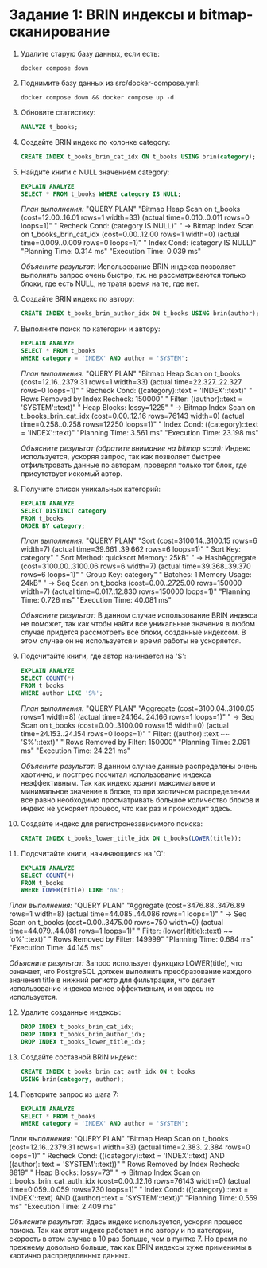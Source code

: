# Задание 1: BRIN индексы и bitmap-сканирование

1. Удалите старую базу данных, если есть:
   ```shell
   docker compose down
   ```

2. Поднимите базу данных из src/docker-compose.yml:
   ```shell
   docker compose down && docker compose up -d
   ```

3. Обновите статистику:
   ```sql
   ANALYZE t_books;
   ```

4. Создайте BRIN индекс по колонке category:
   ```sql
   CREATE INDEX t_books_brin_cat_idx ON t_books USING brin(category);
   ```

5. Найдите книги с NULL значением category:
   ```sql
   EXPLAIN ANALYZE
   SELECT * FROM t_books WHERE category IS NULL;
   ```
   
   *План выполнения:*
   "QUERY PLAN"
"Bitmap Heap Scan on t_books  (cost=12.00..16.01 rows=1 width=33) (actual time=0.010..0.011 rows=0 loops=1)"
"  Recheck Cond: (category IS NULL)"
"  ->  Bitmap Index Scan on t_books_brin_cat_idx  (cost=0.00..12.00 rows=1 width=0) (actual time=0.009..0.009 rows=0 loops=1)"
"        Index Cond: (category IS NULL)"
"Planning Time: 0.314 ms"
"Execution Time: 0.039 ms"
   
   *Объясните результат:*
   Использование BRIN индекса позволяет выполнять запрос очень быстро, т.к. не рассматриваются только блоки, где есть NULL, не тратя время на те, где нет.

6. Создайте BRIN индекс по автору:
   ```sql
   CREATE INDEX t_books_brin_author_idx ON t_books USING brin(author);
   ```

7. Выполните поиск по категории и автору:
   ```sql
   EXPLAIN ANALYZE
   SELECT * FROM t_books 
   WHERE category = 'INDEX' AND author = 'SYSTEM';
   ```
   
   *План выполнения:*
   "QUERY PLAN"
"Bitmap Heap Scan on t_books  (cost=12.16..2379.31 rows=1 width=33) (actual time=22.327..22.327 rows=0 loops=1)"
"  Recheck Cond: ((category)::text = 'INDEX'::text)"
"  Rows Removed by Index Recheck: 150000"
"  Filter: ((author)::text = 'SYSTEM'::text)"
"  Heap Blocks: lossy=1225"
"  ->  Bitmap Index Scan on t_books_brin_cat_idx  (cost=0.00..12.16 rows=76143 width=0) (actual time=0.258..0.258 rows=12250 loops=1)"
"        Index Cond: ((category)::text = 'INDEX'::text)"
"Planning Time: 3.561 ms"
"Execution Time: 23.198 ms"
   
   *Объясните результат (обратите внимание на bitmap scan):*
   Индекс используется, ускоряя запрос, так как позволяет быстрее отфильтровать данные по авторам, проверяя только тот блок, где присутствует искомый автор.

8. Получите список уникальных категорий:
   ```sql
   EXPLAIN ANALYZE
   SELECT DISTINCT category 
   FROM t_books 
   ORDER BY category;
   ```
   
   *План выполнения:*
   "QUERY PLAN"
"Sort  (cost=3100.14..3100.15 rows=6 width=7) (actual time=39.661..39.662 rows=6 loops=1)"
"  Sort Key: category"
"  Sort Method: quicksort  Memory: 25kB"
"  ->  HashAggregate  (cost=3100.00..3100.06 rows=6 width=7) (actual time=39.368..39.370 rows=6 loops=1)"
"        Group Key: category"
"        Batches: 1  Memory Usage: 24kB"
"        ->  Seq Scan on t_books  (cost=0.00..2725.00 rows=150000 width=7) (actual time=0.017..12.830 rows=150000 loops=1)"
"Planning Time: 0.726 ms"
"Execution Time: 40.081 ms"
   
   *Объясните результат:*
   В данном случае использование BRIN индекса не поможет, так как чтобы найти все уникальные значения в любом случае придется рассмотреть все блоки, созданные индексом. В этом случае он не используется и время работы не ускоряется.

9. Подсчитайте книги, где автор начинается на 'S':
   ```sql
   EXPLAIN ANALYZE
   SELECT COUNT(*) 
   FROM t_books 
   WHERE author LIKE 'S%';
   ```
   
   *План выполнения:*
   "QUERY PLAN"
"Aggregate  (cost=3100.04..3100.05 rows=1 width=8) (actual time=24.164..24.166 rows=1 loops=1)"
"  ->  Seq Scan on t_books  (cost=0.00..3100.00 rows=15 width=0) (actual time=24.153..24.154 rows=0 loops=1)"
"        Filter: ((author)::text ~~ 'S%'::text)"
"        Rows Removed by Filter: 150000"
"Planning Time: 2.091 ms"
"Execution Time: 24.221 ms"
   
   *Объясните результат:*
   В данном случае данные распределены очень хаотично, и постгрес посчитал использование индекса неэффективным. Так как индекс хранит максимальное и минимальное значение в блоке, то при хаотичном распределении все равно необходимо просматривать большое количество блоков и индекс не ускоряет процесс, что как раз и происходит здесь.

10. Создайте индекс для регистронезависимого поиска:
    ```sql
    CREATE INDEX t_books_lower_title_idx ON t_books(LOWER(title));
    ```

11. Подсчитайте книги, начинающиеся на 'O':
    ```sql
    EXPLAIN ANALYZE
    SELECT COUNT(*) 
    FROM t_books 
    WHERE LOWER(title) LIKE 'o%';
    ```
   
   *План выполнения:*
   "QUERY PLAN"
"Aggregate  (cost=3476.88..3476.89 rows=1 width=8) (actual time=44.085..44.086 rows=1 loops=1)"
"  ->  Seq Scan on t_books  (cost=0.00..3475.00 rows=750 width=0) (actual time=44.079..44.081 rows=1 loops=1)"
"        Filter: (lower((title)::text) ~~ 'o%'::text)"
"        Rows Removed by Filter: 149999"
"Planning Time: 0.684 ms"
"Execution Time: 44.145 ms"
   
   *Объясните результат:*
   Запрос использует функцию LOWER(title), что означает, что PostgreSQL должен выполнить преобразование каждого значения title в нижний регистр для фильтрации, что делает использование индекса менее эффективным, и он здесь не используется.

12. Удалите созданные индексы:
    ```sql
    DROP INDEX t_books_brin_cat_idx;
    DROP INDEX t_books_brin_author_idx;
    DROP INDEX t_books_lower_title_idx;
    ```

13. Создайте составной BRIN индекс:
    ```sql
    CREATE INDEX t_books_brin_cat_auth_idx ON t_books 
    USING brin(category, author);
    ```

14. Повторите запрос из шага 7:
    ```sql
    EXPLAIN ANALYZE
    SELECT * FROM t_books 
    WHERE category = 'INDEX' AND author = 'SYSTEM';
    ```
   
   *План выполнения:*
   "QUERY PLAN"
"Bitmap Heap Scan on t_books  (cost=12.16..2379.31 rows=1 width=33) (actual time=2.383..2.384 rows=0 loops=1)"
"  Recheck Cond: (((category)::text = 'INDEX'::text) AND ((author)::text = 'SYSTEM'::text))"
"  Rows Removed by Index Recheck: 8819"
"  Heap Blocks: lossy=73"
"  ->  Bitmap Index Scan on t_books_brin_cat_auth_idx  (cost=0.00..12.16 rows=76143 width=0) (actual time=0.059..0.059 rows=730 loops=1)"
"        Index Cond: (((category)::text = 'INDEX'::text) AND ((author)::text = 'SYSTEM'::text))"
"Planning Time: 0.559 ms"
"Execution Time: 2.409 ms"
   
   *Объясните результат:*
   Здесь индекс используется, ускоряя процесс поиска. Так как этот индекс работает и по автору и по категории, скорость в этом случае в 10 раз больше, чем в пунтке 7. Но время по прежнему довольно больше, так как BRIN индексы хуже применимы в хаотично распределенных данных.

